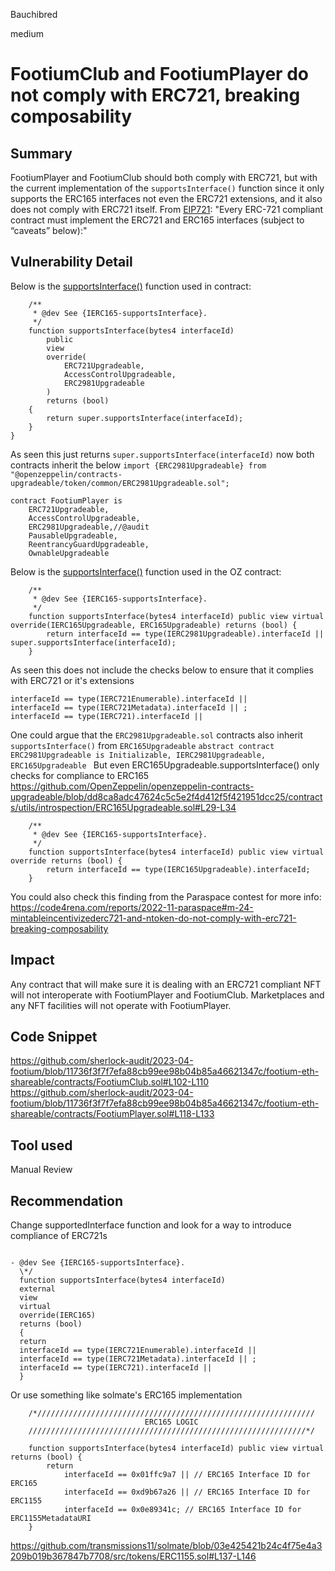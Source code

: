 Bauchibred

medium

# FootiumClub and FootiumPlayer do not comply with ERC721, breaking composability

 
## Summary

FootiumPlayer and FootiumClub should both comply with ERC721, but with the current implementation of the `supportsInterface()` function since it only supports the ERC165 interfaces not even the ERC721 extensions, and it also does not comply with ERC721 itself.
From [EIP721](https://eips.ethereum.org/EIPS/eip-721):
"Every ERC-721 compliant contract must implement the ERC721 and ERC165 interfaces (subject to “caveats” below):"

## Vulnerability Detail

Below is the [supportsInterface()](https://github.com/sherlock-audit/2023-04-footium/blob/11736f3f7f7efa88cb99ee98b04b85a46621347c/footium-eth-shareable/contracts/FootiumPlayer.sol#L118-L133) function used in contract:

```solidity
    /**
     * @dev See {IERC165-supportsInterface}.
     */
    function supportsInterface(bytes4 interfaceId)
        public
        view
        override(
            ERC721Upgradeable,
            AccessControlUpgradeable,
            ERC2981Upgradeable
        )
        returns (bool)
    {
        return super.supportsInterface(interfaceId);
    }
}

```

As seen this just returns `super.supportsInterface(interfaceId)` now both contracts inherit the below
`import {ERC2981Upgradeable} from "@openzeppelin/contracts-upgradeable/token/common/ERC2981Upgradeable.sol";`

```solidity
contract FootiumPlayer is
    ERC721Upgradeable,
    AccessControlUpgradeable,
    ERC2981Upgradeable,//@audit
    PausableUpgradeable,
    ReentrancyGuardUpgradeable,
    OwnableUpgradeable
```

Below is the [supportsInterface()](https://github.com/OpenZeppelin/openzeppelin-contracts-upgradeable/blob/dd8ca8adc47624c5c5e2f4d412f5f421951dcc25/contracts/token/common/ERC2981Upgradeable.sol#L39-L44) function used in the OZ contract:

```solidity
    /**
     * @dev See {IERC165-supportsInterface}.
     */
    function supportsInterface(bytes4 interfaceId) public view virtual override(IERC165Upgradeable, ERC165Upgradeable) returns (bool) {
        return interfaceId == type(IERC2981Upgradeable).interfaceId || super.supportsInterface(interfaceId);
    }
```

As seen this does not include the checks below to ensure that it complies with ERC721 or it's extensions

```solidity
interfaceId == type(IERC721Enumerable).interfaceId ||
interfaceId == type(IERC721Metadata).interfaceId || ;
interfaceId == type(IERC721).interfaceId ||
```

One could argue that the `ERC2981Upgradeable.sol` contracts also inherit `supportsInterface()` from `ERC165Upgradeable`
`abstract contract ERC2981Upgradeable is Initializable, IERC2981Upgradeable, ERC165Upgradeable `
But even ERC165Upgradeable.supportsInterface() only checks for compliance to ERC165
https://github.com/OpenZeppelin/openzeppelin-contracts-upgradeable/blob/dd8ca8adc47624c5c5e2f4d412f5f421951dcc25/contracts/utils/introspection/ERC165Upgradeable.sol#L29-L34

```solidity
    /**
     * @dev See {IERC165-supportsInterface}.
     */
    function supportsInterface(bytes4 interfaceId) public view virtual override returns (bool) {
        return interfaceId == type(IERC165Upgradeable).interfaceId;
    }
```

You could also check this finding from the Paraspace contest for more info:
https://code4rena.com/reports/2022-11-paraspace#m-24-mintableincentivizederc721-and-ntoken-do-not-comply-with-erc721-breaking-composability

## Impact

Any contract that will make sure it is dealing with an ERC721 compliant NFT will not interoperate with FootiumPlayer and FootiumClub. Marketplaces and any NFT facilities will not operate with FootiumPlayer.

## Code Snippet

https://github.com/sherlock-audit/2023-04-footium/blob/11736f3f7f7efa88cb99ee98b04b85a46621347c/footium-eth-shareable/contracts/FootiumClub.sol#L102-L110
https://github.com/sherlock-audit/2023-04-footium/blob/11736f3f7f7efa88cb99ee98b04b85a46621347c/footium-eth-shareable/contracts/FootiumPlayer.sol#L118-L133

## Tool used

Manual Review

## Recommendation

Change supportedInterface function and look for a way to introduce compliance of ERC721s

```solidity

- @dev See {IERC165-supportsInterface}.
  \*/
  function supportsInterface(bytes4 interfaceId)
  external
  view
  virtual
  override(IERC165)
  returns (bool)
  {
  return
  interfaceId == type(IERC721Enumerable).interfaceId ||
  interfaceId == type(IERC721Metadata).interfaceId || ;
  interfaceId == type(IERC721).interfaceId ||
  }
```

Or use something like solmate's ERC165 implementation

```solidity
    /*//////////////////////////////////////////////////////////////
                              ERC165 LOGIC
    //////////////////////////////////////////////////////////////*/

    function supportsInterface(bytes4 interfaceId) public view virtual returns (bool) {
        return
            interfaceId == 0x01ffc9a7 || // ERC165 Interface ID for ERC165
            interfaceId == 0xd9b67a26 || // ERC165 Interface ID for ERC1155
            interfaceId == 0x0e89341c; // ERC165 Interface ID for ERC1155MetadataURI
    }
```

https://github.com/transmissions11/solmate/blob/03e425421b24c4f75e4a3209b019b367847b7708/src/tokens/ERC1155.sol#L137-L146

